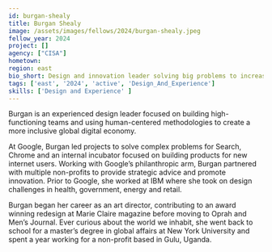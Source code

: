 ```yaml
---
id: burgan-shealy
title: Burgan Shealy
image: /assets/images/fellows/2024/burgan-shealy.jpeg
fellow_year: 2024
project: []
agency: ["CISA"]
hometown: 
region: east
bio_short: Design and innovation leader solving big problems to increase global tech inclusion.
tags: ['east', '2024', 'active', 'Design_And_Experience']
skills: ['Design and Experience' ]
---
```

Burgan is an experienced design leader focused on building high-functioning teams and using human-centered methodologies to create a more inclusive global digital economy.

At Google, Burgan led projects to solve complex problems for Search, Chrome and an internal incubator focused on building products for new internet users. Working with Google’s philanthropic arm, Burgan partnered with multiple non-profits to provide strategic advice and promote innovation. Prior to Google, she worked at IBM where she took on design challenges in health, government, energy and retail. 

Burgan began her career as an art director, contributing to an award winning redesign at Marie Claire magazine before moving to Oprah and Men’s Journal. Ever curious about the world we inhabit, she went back to school for a master’s degree in global affairs at New York University and spent a year working for a non-profit based in Gulu, Uganda.